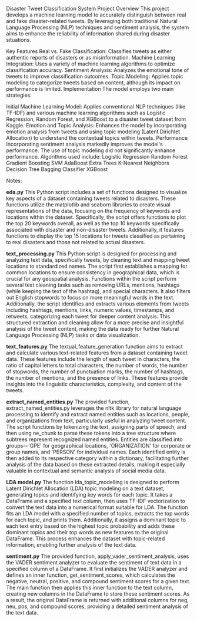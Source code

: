 Disaster Tweet Classification System
Project Overview
This project develops a machine learning model to accurately distinguish between real and fake disaster-related tweets. By leveraging both traditional Natural Language Processing (NLP) techniques and sentiment analysis, the system aims to enhance the reliability of information shared during disaster situations.

Key Features
Real vs. Fake Classification: Classifies tweets as either authentic reports of disasters or as misinformation.
Machine Learning Integration: Uses a variety of machine learning algorithms to optimize classification accuracy.
Sentiment Analysis: Analyzes the emotional tone of tweets to improve classification outcomes.
Topic Modeling: Applies topic modeling to categorize tweets based on content, although its impact on performance is limited.
Implementation
The model employs two main strategies:

Initial Machine Learning Model: Applies conventional NLP techniques (like TF-IDF) and various machine learning algorithms such as Logistic Regression, Random Forest, and XGBoost to a disaster tweet dataset from Kaggle.
Emotion and Topic Analysis: Enhances the model by incorporating emotion analysis from tweets and using topic modeling (Latent Dirichlet Allocation) to understand the contextual topics within tweets.
Performance
Incorporating sentiment analysis markedly improves the model's performance.
The use of topic modeling did not significantly enhance performance.
Algorithms used include:
Logistic Regression
Random Forest
Gradient Boosting
SVM
AdaBoost
Extra Trees
K-Nearest Neighbors
Decision Tree
Bagging Classifier
XGBoost


Notes:

**eda.py**
This Python script includes a set of functions designed to visualize key aspects of a dataset containing tweets related to disasters. These functions utilize the matplotlib and seaborn libraries to create visual representations of the data, focusing on the frequency of keywords and locations within the dataset. Specifically, the script offers functions to plot the top 20 keywords overall, as well as the top 10 keywords specifically associated with disaster and non-disaster tweets. Additionally, it features functions to display the top 15 locations for tweets classified as pertaining to real disasters and those not related to actual disasters. 

**text_processing.py**
This Python script is designed for processing and analyzing text data, specifically tweets, by cleaning text and mapping tweet locations to standardized names. The script first establishes a mapping for common locations to ensure consistency in geographical data, which is crucial for any geospatial analysis. Functions within the script perform several text cleaning tasks such as removing URLs, mentions, hashtags (while keeping the text of the hashtag), and special characters. It also filters out English stopwords to focus on more meaningful words in the text. Additionally, the script identifies and extracts various elements from tweets including hashtags, mentions, links, numeric values, timestamps, and retweets, categorizing each tweet for deeper content analysis. This structured extraction and cleaning allow for a more precise and insightful analysis of the tweet content, making the data ready for further Natural Language Processing (NLP) tasks or data visualization.

**text_features.py**
The textual_feature_generation function aims to extract and calculate various text-related features from a dataset containing tweet data. These features include the length of each tweet in characters, the ratio of capital letters to total characters, the number of words, the number of stopwords, the number of punctuation marks, the number of hashtags, the number of mentions, and the presence of links. These features provide insights into the linguistic characteristics, complexity, and content of the tweets.

**extract_named_entities.py**
The provided function, extract_named_entities.py leverages the nltk library for natural language processing to identify and extract named entities such as locations, people, and organizations from text, particularly useful in analyzing tweet content. The script functions by tokenizing the text, assigning parts of speech, and then using ne_chunk to parse these tokens into a tree structure where subtrees represent recognized named entities. Entities are classified into groups—'GPE' for geographical locations, 'ORGANIZATION' for corporate or group names, and 'PERSON' for individual names. Each identified entity is then added to its respective category within a dictionary, facilitating further analysis of the data based on these extracted details, making it especially valuable in contextual and semantic analysis of social media data.

**LDA model.py**
The function lda_topic_modelling is designed to perform Latent Dirichlet Allocation (LDA) topic modeling on a text dataset, generating topics and identifying key words for each topic. It takes a DataFrame and a specified text column, then uses TF-IDF vectorization to convert the text data into a numerical format suitable for LDA. The function fits an LDA model with a specified number of topics, extracts the top words for each topic, and prints them. Additionally, it assigns a dominant topic to each text entry based on the highest topic probability and adds these dominant topics and their top words as new features to the original DataFrame. This process enhances the dataset with topic-related information, enabling further analysis of the text data.

**sentiment.py**
The provided function, apply_vader_sentiment_analysis, uses the VADER sentiment analyzer to evaluate the sentiment of text data in a specified column of a DataFrame. It first initializes the VADER analyzer and defines an inner function, get_sentiment_scores, which calculates the negative, neutral, positive, and compound sentiment scores for a given text. The main function then applies this inner function to the text column, creating new columns in the DataFrame to store these sentiment scores. As a result, the original DataFrame is returned with additional columns for neg, neu, pos, and compound scores, providing a detailed sentiment analysis of the text data.

